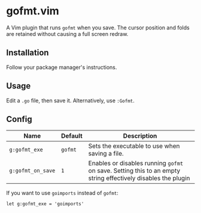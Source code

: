 # gofmt.vim

A Vim plugin that runs `gofmt` when you save.  The cursor position and folds
are retained without causing a full screen redraw.


## Installation

Follow your package manager's instructions.


## Usage

Edit a `.go` file, then save it.  Alternatively, use `:Gofmt`.


## Config

| Name              | Default | Description                                                                                                   |
|-------------------|---------|---------------------------------------------------------------------------------------------------------------|
| `g:gofmt_exe`     | `gofmt` | Sets the executable to use when saving a file.                                                                |
| `g:gofmt_on_save` | `1`     | Enables or disables running `gofmt` on save.  Setting this to an empty string effectively disables the plugin |

If you want to use `goimports` instead of `gofmt`:

```vim
let g:gofmt_exe = 'goimports'
```
